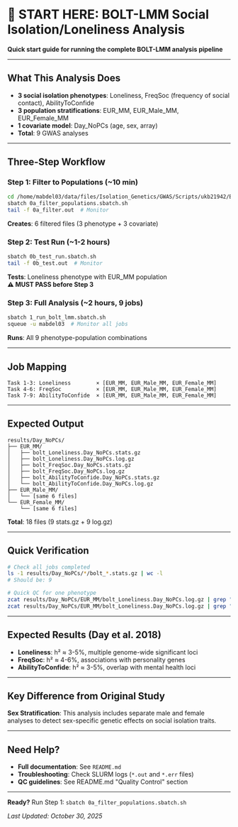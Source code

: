 # 🚀 START HERE: BOLT-LMM Social Isolation/Loneliness Analysis

**Quick start guide for running the complete BOLT-LMM analysis pipeline**

---

## What This Analysis Does

- **3 social isolation phenotypes**: Loneliness, FreqSoc (frequency of social contact), AbilityToConfide
- **3 population stratifications**: EUR_MM, EUR_Male_MM, EUR_Female_MM
- **1 covariate model**: Day_NoPCs (age, sex, array)
- **Total**: 9 GWAS analyses

---

## Three-Step Workflow

### Step 1: Filter to Populations (~10 min)

```bash
cd /home/mabdel03/data/files/Isolation_Genetics/GWAS/Scripts/ukb21942/BOLT-LMM_SI-Loneliness
sbatch 0a_filter_populations.sbatch.sh
tail -f 0a_filter.out  # Monitor
```

**Creates**: 6 filtered files (3 phenotype + 3 covariate)

### Step 2: Test Run (~1-2 hours)

```bash
sbatch 0b_test_run.sbatch.sh
tail -f 0b_test.out  # Monitor
```

**Tests**: Loneliness phenotype with EUR_MM population  
**⚠️ MUST PASS before Step 3**

### Step 3: Full Analysis (~2 hours, 9 jobs)

```bash
sbatch 1_run_bolt_lmm.sbatch.sh
squeue -u mabdel03  # Monitor all jobs
```

**Runs**: All 9 phenotype-population combinations

---

## Job Mapping

```
Task 1-3: Loneliness        × [EUR_MM, EUR_Male_MM, EUR_Female_MM]
Task 4-6: FreqSoc           × [EUR_MM, EUR_Male_MM, EUR_Female_MM]
Task 7-9: AbilityToConfide  × [EUR_MM, EUR_Male_MM, EUR_Female_MM]
```

---

## Expected Output

```
results/Day_NoPCs/
├── EUR_MM/
│   ├── bolt_Loneliness.Day_NoPCs.stats.gz
│   ├── bolt_Loneliness.Day_NoPCs.log.gz
│   ├── bolt_FreqSoc.Day_NoPCs.stats.gz
│   ├── bolt_FreqSoc.Day_NoPCs.log.gz
│   ├── bolt_AbilityToConfide.Day_NoPCs.stats.gz
│   └── bolt_AbilityToConfide.Day_NoPCs.log.gz
├── EUR_Male_MM/
│   └── [same 6 files]
└── EUR_Female_MM/
    └── [same 6 files]
```

**Total**: 18 files (9 stats.gz + 9 log.gz)

---

## Quick Verification

```bash
# Check all jobs completed
ls -1 results/Day_NoPCs/*/bolt_*.stats.gz | wc -l
# Should be: 9

# Quick QC for one phenotype
zcat results/Day_NoPCs/EUR_MM/bolt_Loneliness.Day_NoPCs.log.gz | grep "Analyzing"
zcat results/Day_NoPCs/EUR_MM/bolt_Loneliness.Day_NoPCs.log.gz | grep "h2:"
```

---

## Expected Results (Day et al. 2018)

- **Loneliness**: h² ≈ 3-5%, multiple genome-wide significant loci
- **FreqSoc**: h² ≈ 4-6%, associations with personality genes
- **AbilityToConfide**: h² ≈ 3-5%, overlap with mental health loci

---

## Key Difference from Original Study

**Sex Stratification**: This analysis includes separate male and female analyses to detect sex-specific genetic effects on social isolation traits.

---

## Need Help?

- **Full documentation**: See `README.md`
- **Troubleshooting**: Check SLURM logs (`*.out` and `*.err` files)
- **QC guidelines**: See README.md "Quality Control" section

---

**Ready?** Run Step 1: `sbatch 0a_filter_populations.sbatch.sh`

*Last Updated: October 30, 2025*


